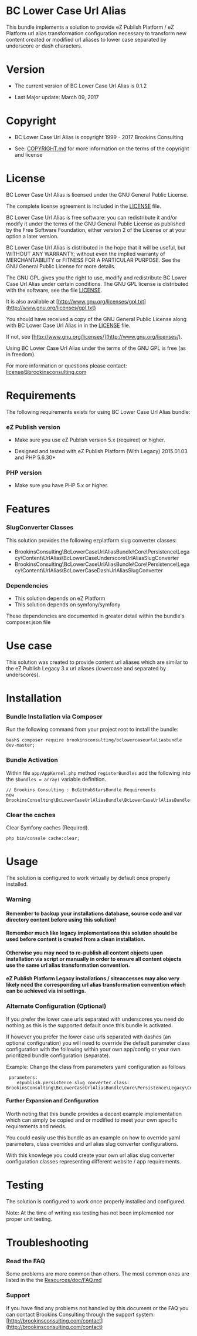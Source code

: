 BC Lower Case Url Alias
===============

This bundle implements a solution to provide eZ Publish Platform / eZ Platform url alias
transformation configuration necessary to transform new content created or modified
url aliases to lower case separated by underscore or dash characters.


Version
=======

* The current version of BC Lower Case Url Alias is 0.1.2

* Last Major update: March 09, 2017


Copyright
=========

* BC Lower Case Url Alias is copyright 1999 - 2017 Brookins Consulting

* See: [COPYRIGHT.md](COPYRIGHT.md) for more information on the terms of the copyright and license


License
=======

BC Lower Case Url Alias is licensed under the GNU General Public License.

The complete license agreement is included in the [LICENSE](LICENSE.md) file.

BC Lower Case Url Alias is free software: you can redistribute it and/or modify
it under the terms of the GNU General Public License as published by
the Free Software Foundation, either version 2 of the License or at your
option a later version.

BC Lower Case Url Alias is distributed in the hope that it will be useful,
but WITHOUT ANY WARRANTY; without even the implied warranty of
MERCHANTABILITY or FITNESS FOR A PARTICULAR PURPOSE.  See the
GNU General Public License for more details.

The GNU GPL gives you the right to use, modify and redistribute
BC Lower Case Url Alias under certain conditions. The GNU GPL license
is distributed with the software, see the file [LICENSE](LICENSE.md).

It is also available at [http://www.gnu.org/licenses/gpl.txt](http://www.gnu.org/licenses/gpl.txt)

You should have received a copy of the GNU General Public License
along with BC Lower Case Url Alias in in the [LICENSE](LICENSE.md) file.

If not, see [http://www.gnu.org/licenses/](http://www.gnu.org/licenses/).

Using BC Lower Case Url Alias under the terms of the GNU GPL is free (as in freedom).

For more information or questions please contact: license@brookinsconsulting.com


Requirements
============

The following requirements exists for using BC Lower Case Url Alias bundle:


### eZ Publish version

* Make sure you use eZ Publish version 5.x (required) or higher.

* Designed and tested with eZ Publish Platform (With Legacy) 2015.01.03 and PHP 5.6.30+


### PHP version

* Make sure you have PHP 5.x or higher.


Features
========

### SlugConverter Classes

This solution provides the following ezplatform slug converter classes:

* BrookinsConsulting\BcLowerCaseUrlAliasBundle\Core\Persistence\Legacy\Content\UrlAlias\BcLowerCaseUnderscoreUrlAliasSlugConverter
* BrookinsConsulting\BcLowerCaseUrlAliasBundle\Core\Persistence\Legacy\Content\UrlAlias\BcLowerCaseDashUrlAliasSlugConverter

### Dependencies

* This solution depends on eZ Platform
* This solution depends on symfony/symfony

These dependencies are documented in greater detail within the bundle's composer.json file


Use case
========

This solution was created to provide content url aliases which are similar
to the eZ Publish Legacy 3.x url aliases (lowercase and separated by underscores).


Installation
============

### Bundle Installation via Composer

Run the following command from your project root to install the bundle:

    bash$ composer require brookinsconsulting/bclowercaseurlaliasbundle dev-master;


### Bundle Activation

Within file `app/AppKernel.php` method `registerBundles` add the following into the `$bundles = array(` variable definition.

    // Brookins Consulting : BcGitHubStarsBundle Requirements
    new BrookinsConsulting\BcLowerCaseUrlAliasBundle\BcLowerCaseUrlAliasBundle(),


### Clear the caches

Clear Symfony caches (Required).

    php bin/console cache:clear;


Usage
=====

The solution is configured to work virtually by default once properly installed.

### Warning


#### Remember to backup your installations database, source code and var directory content before using this solution!
#### Remember much like legacy implementations this solution should be used before content is created from a clean installation.
#### Otherwise you may need to re-publish all content objects upon installation via script or manually in order to ensure all content objects use the same url alias transformation convention.
#### eZ Publish Platform Legacy installations / siteaccesses may also very likely need the corresponding url alias transformation convention which can be achieved via ini settings.

### Alternate Configuration (Optional)

If you prefer the lower case urls separated with underscores you need do nothing as this is the supported default once this bundle is activated.

If however you prefer the lower case urls separated with dashes (an optional configuration) you will need to override the default parameter class configuration with the following within your own app/config or your own prioritized bundle configuration (separate).

Example: Change the class from parameters yaml configuration as follows

     parameters:
        ezpublish.persistence.slug_converter.class: BrookinsConsulting\BcLowerCaseUrlAliasBundle\Core\Persistence\Legacy\Content\UrlAlias\BcLowerCaseDashUrlAliasSlugConverter


#### Further Expansion and Configuration

Worth noting that this bundle provides a decent example implementation which can simply be copied and or modified to meet your own specific requirements and needs.

You could easily use this bundle as an example on how to override yaml parameters, class overrides and url alias slug converter configurations.

With this knowlege you could create your own url alias slug converter configuration classes representing different website / app requirements.


Testing
=====

The solution is configured to work once properly installed and configured.

Note: At the time of writing xss testing has not been implemented nor proper unit testing.


Troubleshooting
===============

### Read the FAQ

Some problems are more common than others. The most common ones are listed in the the [Resources/doc/FAQ.md](Resources/doc/FAQ.md)


### Support

If you have find any problems not handled by this document or the FAQ you can contact Brookins Consulting through the support system: [http://brookinsconsulting.com/contact](http://brookinsconsulting.com/contact)

